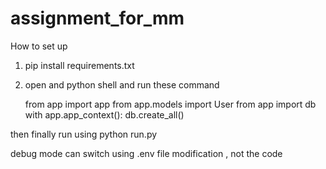 # assignment_for_mm


How to set up 
1. pip install requirements.txt 
2. open and python shell and run these command

    from app import app
    from app.models import User
    from app import db 
    with app.app_context():
        db.create_all()

then finally run using python run.py



debug mode can switch using .env file modification , not the code 
